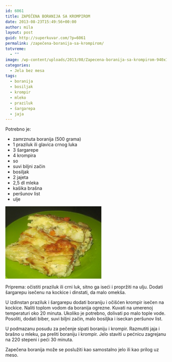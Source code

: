 ```yaml
---
id: 6061
title: ZAPEČENA BORANIJA SA KROMPIROM
date: 2013-08-23T15:49:56+00:00
author: mila
layout: post
guid: http://superkuvar.com/?p=6061
permalink: /zapečena-boranija-sa-krompirom/
totvreme:
  - ""
image: /wp-content/uploads/2013/08/Zapecena-boranija-sa-krompirom-940x198.jpg
categories:
  - Jela bez mesa
tags:
  - boranija
  - bosiljak
  - krompir
  - mleko
  - praziluk
  - šargarepa
  - jaja
---
```

Potrebno je:

  * zamrznuta boranija (500 grama)
  * 1 praziluk ili glavica crnog luka
  * 3 šargarepe
  * 4 krompira
  * so
  * suvi biljni začin
  * bosiljak
  * 2 jajeta
  * 2,5 dl mleka
  * kašika brašna
  * peršunov list
  * ulje

[<img class="alignnone size-medium wp-image-6062" src="/wp-content/uploads/2013/08/Zapecena-boranija-sa-krompirom-300x225.jpg" alt="Zapecena boranija sa krompirom" width="300" height="225" />](/wp-content/uploads/2013/08/Zapecena-boranija-sa-krompirom.jpg)

Priprema: očistiti praziluk ili crni luk, sitno ga iseći i propržiti na ulju. Dodati šargarepu isečenu na kockice i dinstati, da malo omekša.

U izdinstan praziluk i šargarepu dodati boraniju i očišćen krompir isečen na kockice. Naliti toplom vodom da boranija ogrezne. Kuvati na umerenoj temperaturi oko 20 minuta. Ukoliko je potrebno, dolivati po malo tople vode. Posoliti, dodati biber, suvi biljni začin, malo bosiljka i iseckan peršunov list.

U podmazanu posudu za pečenje sipati boraniju i krompir. Razmutiti jaja i brašno u mleku, pa preliti boraniju i krompir. Jelo staviti u pećnicu zagrejanu na 220 stepeni i peći 30 minuta.

Zapečena boranija može se poslužiti kao samostalno jelo ili kao prilog uz meso.